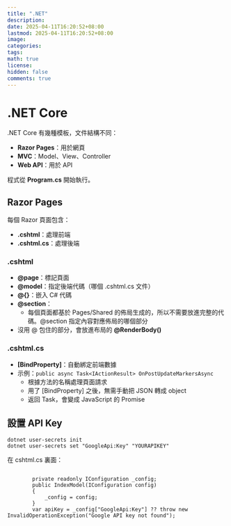 ```yaml
---
title: ".NET"
description: 
date: 2025-04-11T16:20:52+08:00
lastmod: 2025-04-11T16:20:52+08:00
image: 
categories: 
tags: 
math: true
license: 
hidden: false
comments: true
---
```


# .NET Core

.NET Core 有幾種模板，文件結構不同：
- **Razor Pages**：用於網頁
- **MVC**：Model、View、Controller
- **Web API**：用於 API

程式從 **Program.cs** 開始執行。

## Razor Pages

每個 Razor 頁面包含：
- **.cshtml**：處理前端
- **.cshtml.cs**：處理後端

### .cshtml

- **@page**：標記頁面
- **@model**：指定後端代碼（哪個 .cshtml.cs 文件）
- **@{}**：嵌入 C# 代碼
- **@section**：
  - 每個頁面都基於 Pages/Shared 的佈局生成的，所以不需要放進完整的代碼。@section 指定內容對應佈局的哪個部分
- 沒用 @ 包住的部分，會放進布局的 **@RenderBody()**

### .cshtml.cs

- **[BindProperty]**：自動綁定前端數據
- 示例：`public async Task<IActionResult> OnPostUpdateMarkersAsync`
  - 根據方法的名稱處理頁面請求
  - 用了 [BindProperty] 之後，無需手動把 JSON 轉成 object
  - 返回 Task，會變成 JavaScript 的 Promise

## 設置 API Key
```
dotnet user-secrets init
dotnet user-secrets set "GoogleApi:Key" "YOURAPIKEY"
```

在 cshtml.cs 裏面：
```

        private readonly IConfiguration _config;
        public IndexModel(IConfiguration config)
        {
            _config = config;
        }
        var apiKey = _config["GoogleApi:Key"] ?? throw new InvalidOperationException("Google API key not found");
```
